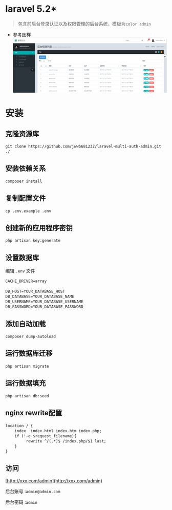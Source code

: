 # laravel 5.2*
> 包含前后台登录认证以及权限管理的后台系统，模板为`color admin`
- 参考图样
![](https://github.com/JingYin007/adminPro/blob/master/public/QQ20180210172545.png)

# 安装

## 克隆资源库
```shell
git clone https://github.com/jwwb681232/laravel-multi-auth-admin.git ./
```
## 安装依赖关系
```shell
composer install
```
## 复制配置文件
```shell
cp .env.example .env
```

## 创建新的应用程序密钥
```shell
php artisan key:generate
```
## 设置数据库

编辑 `.env` 文件
```shell
CACHE_DRIVER=array

DB_HOST=YOUR_DATABASE_HOST
DB_DATABASE=YOUR_DATABASE_NAME
DB_USERNAME=YOUR_DATABASE_USERNAME
DB_PASSWORD=YOUR_DATABASE_PASSWORD
```
## 添加自动加载
```shell
composer dump-autoload
```

## 运行数据库迁移
```shell
php artisan migrate
```

## 运行数据填充
```shell
php artisan db:seed
```

## nginx rewrite配置
```shell
location / {
    index  index.html index.htm index.php;
    if (!-e $request_filename){
         rewrite ^/(.*)$ /index.php/$1 last;
    }
}
```
## 访问
[http://xxx.com/admin](http://xxx.com/admin)

后台账号 :`admin@admin.com`

后台密码 :`admin`
